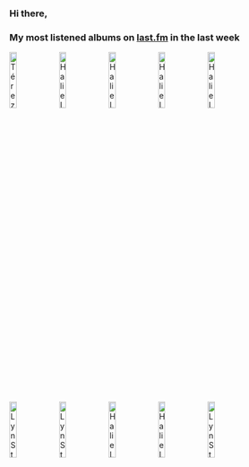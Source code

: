 ### Hi there, 

### My most listened albums on [last.fm](https://www.last.fm/user/jfdesignnet) in the last week

[<img src='https://lastfm.freetls.fastly.net/i/u/300x300/6d3e58f27b39d85ba6e9be1872f96273.jpg' width='16%' height='16%' alt='Térez Montcalm - Voodoo'>](https://www.last.fm/music/t%25c3%25a9rez%2bmontcalm/voodoo)&nbsp;
[<img src='https://lastfm.freetls.fastly.net/i/u/300x300/ba3f68c7b0dd1c09cd20145049af2836.jpg' width='16%' height='16%' alt='Halie Loren - LIVE AT COTTON CLUB'>](https://www.last.fm/music/halie%2bloren/live%2bat%2bcotton%2bclub)&nbsp;
[<img src='https://lastfm.freetls.fastly.net/i/u/300x300/3682b0e036754433c44228df0e8624ec.jpg' width='16%' height='16%' alt='Halie Loren - After Dark'>](https://www.last.fm/music/halie%2bloren/after%2bdark)&nbsp;
[<img src='https://lastfm.freetls.fastly.net/i/u/300x300/a3437d5d116e4faecf7685bed7eccba3.jpg' width='16%' height='16%' alt='Halie Loren - THE BEST COLLECTION'>](https://www.last.fm/music/halie%2bloren/the%2bbest%2bcollection)&nbsp;
[<img src='https://lastfm.freetls.fastly.net/i/u/300x300/0f23ad3e55d64a9eca9e542d9af9184c.jpg' width='16%' height='16%' alt='Halie Loren - They Oughta Write a Song'>](https://www.last.fm/music/halie%2bloren/they%2boughta%2bwrite%2ba%2bsong)&nbsp;
<br>
[<img src='https://lastfm.freetls.fastly.net/i/u/300x300/b7606da1b1e234364617f9bc6e8393c0.png' width='16%' height='16%' alt='Lyn Stanley - Live at Studio A'>](https://www.last.fm/music/lyn%2bstanley/live%2bat%2bstudio%2ba)&nbsp;
[<img src='https://lastfm.freetls.fastly.net/i/u/300x300/75a1e5e0738f9a03698dcc1cfdf9a142.png' width='16%' height='16%' alt='Lyn Stanley - London Calling: A Toast to Julie London'>](https://www.last.fm/music/lyn%2bstanley/london%2bcalling%253a%2ba%2btoast%2bto%2bjulie%2blondon)&nbsp;
[<img src='https://lastfm.freetls.fastly.net/i/u/300x300/608ab3cfd2a11e15ac2aa73bfe161849.jpg' width='16%' height='16%' alt='Halie Loren - Dreams Lost And Found'>](https://www.last.fm/music/halie%2bloren/dreams%2blost%2band%2bfound)&nbsp;
[<img src='https://lastfm.freetls.fastly.net/i/u/300x300/e148b83e3a0449f7c993f58d6eb07076.jpg' width='16%' height='16%' alt='Halie Loren - Heart First'>](https://www.last.fm/music/halie%2bloren/heart%2bfirst)&nbsp;
[<img src='https://lastfm.freetls.fastly.net/i/u/300x300/6b3be54966d04442c497157b384d8253.jpg' width='16%' height='16%' alt='Lyn Stanley - Lost in Romance'>](https://www.last.fm/music/lyn%2bstanley/lost%2bin%2bromance)&nbsp;
<br>
